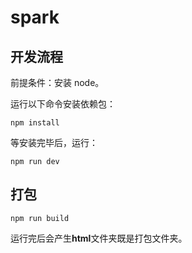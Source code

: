 # spark

## 开发流程
前提条件：安装 node。

运行以下命令安装依赖包：
```shell
npm install
```

等安装完毕后，运行：
```shell
npm run dev
```

## 打包
```shell
npm run build
```
运行完后会产生**html**文件夹既是打包文件夹。